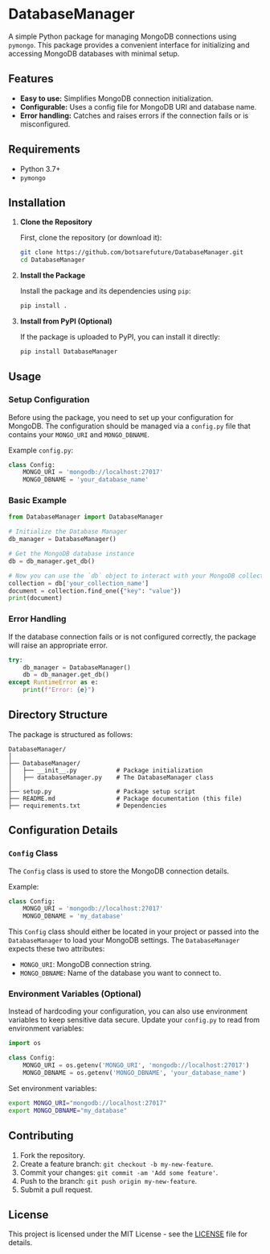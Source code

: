# DatabaseManager

A simple Python package for managing MongoDB connections using `pymongo`. This package provides a convenient interface for initializing and accessing MongoDB databases with minimal setup.

## Features

- **Easy to use:** Simplifies MongoDB connection initialization.
- **Configurable:** Uses a config file for MongoDB URI and database name.
- **Error handling:** Catches and raises errors if the connection fails or is misconfigured.

## Requirements

- Python 3.7+
- `pymongo`

## Installation

1. **Clone the Repository**

   First, clone the repository (or download it):

   ```bash
   git clone https://github.com/botsarefuture/DatabaseManager.git
   cd DatabaseManager
   ```

2. **Install the Package**

   Install the package and its dependencies using `pip`:

   ```bash
   pip install .
   ```

3. **Install from PyPI (Optional)**

   If the package is uploaded to PyPI, you can install it directly:

   ```bash
   pip install DatabaseManager
   ```

## Usage

### Setup Configuration

Before using the package, you need to set up your configuration for MongoDB. The configuration should be managed via a `config.py` file that contains your `MONGO_URI` and `MONGO_DBNAME`.

Example `config.py`:

```python
class Config:
    MONGO_URI = 'mongodb://localhost:27017'
    MONGO_DBNAME = 'your_database_name'
```

### Basic Example

```python
from DatabaseManager import DatabaseManager

# Initialize the Database Manager
db_manager = DatabaseManager()

# Get the MongoDB database instance
db = db_manager.get_db()

# Now you can use the `db` object to interact with your MongoDB collections
collection = db['your_collection_name']
document = collection.find_one({"key": "value"})
print(document)
```

### Error Handling

If the database connection fails or is not configured correctly, the package will raise an appropriate error.

```python
try:
    db_manager = DatabaseManager()
    db = db_manager.get_db()
except RuntimeError as e:
    print(f"Error: {e}")
```

## Directory Structure

The package is structured as follows:

```
DatabaseManager/
│
├── DatabaseManager/
│   ├── __init__.py           # Package initialization
│   ├── databaseManager.py    # The DatabaseManager class
│
├── setup.py                  # Package setup script
├── README.md                 # Package documentation (this file)
├── requirements.txt          # Dependencies
```

## Configuration Details

### `Config` Class

The `Config` class is used to store the MongoDB connection details.

Example:

```python
class Config:
    MONGO_URI = 'mongodb://localhost:27017'
    MONGO_DBNAME = 'my_database'
```

This `Config` class should either be located in your project or passed into the `DatabaseManager` to load your MongoDB settings. The `DatabaseManager` expects these two attributes:

- `MONGO_URI`: MongoDB connection string.
- `MONGO_DBNAME`: Name of the database you want to connect to.

### Environment Variables (Optional)

Instead of hardcoding your configuration, you can also use environment variables to keep sensitive data secure. Update your `config.py` to read from environment variables:

```python
import os

class Config:
    MONGO_URI = os.getenv('MONGO_URI', 'mongodb://localhost:27017')
    MONGO_DBNAME = os.getenv('MONGO_DBNAME', 'your_database_name')
```

Set environment variables:

```bash
export MONGO_URI="mongodb://localhost:27017"
export MONGO_DBNAME="my_database"
```

## Contributing

1. Fork the repository.
2. Create a feature branch: `git checkout -b my-new-feature`.
3. Commit your changes: `git commit -am 'Add some feature'`.
4. Push to the branch: `git push origin my-new-feature`.
5. Submit a pull request.

## License

This project is licensed under the MIT License - see the [LICENSE](LICENSE) file for details.